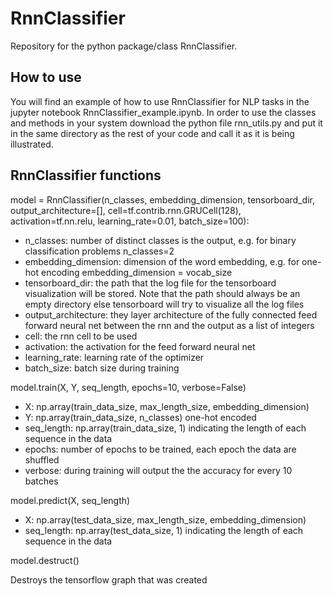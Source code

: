 # RnnClassifier

Repository for the python package/class RnnClassifier.

## How to use

You will find an example of how to use RnnClassifier for NLP tasks in the jupyter notebook RnnClassifier_example.ipynb. In order to use the classes and methods in your system download the python file rnn_utils.py and put it in the same directory as the rest of your code and call it as it is being illustrated.

## RnnClassifier functions

model = RnnClassifier(n_classes, embedding_dimension, tensorboard_dir, output_architecture=[], cell=tf.contrib.rnn.GRUCell(128), activation=tf.nn.relu, learning_rate=0.01, batch_size=100):

* n_classes: number of distinct classes is the output, e.g. for binary classification problems n_classes=2
* embedding_dimension: dimension of the word embedding, e.g. for one-hot encoding embedding_dimension = vocab_size
* tensorboard_dir: the path that the log file for the tensorboard visualization will be stored. Note that the path should always be an empty directory else tensorboard will try to visualize all the log files
* output_architecture: they layer architecture of the fully connected feed forward neural net between the rnn and the output as a list of integers
* cell: the rnn cell to be used
* activation: the activation for the feed forward neural net
* learning_rate: learning rate of the optimizer
* batch_size: batch size during training

model.train(X, Y, seq_length, epochs=10, verbose=False)

* X: np.array(train_data_size, max_length_size, embedding_dimension)
* Y: np.array(train_data_size, n_classes) one-hot encoded
* seq_length: np.array(train_data_size, 1) indicating the length of each sequence in the data
* epochs: number of epochs to be trained, each epoch the data are shuffled
* verbose: during training will output the the accuracy for every 10 batches

model.predict(X, seq_length)

* X: np.array(test_data_size, max_length_size, embedding_dimension)
* seq_length: np.array(test_data_size, 1) indicating the length of each sequence in the data

model.destruct()

Destroys the tensorflow graph that was created
